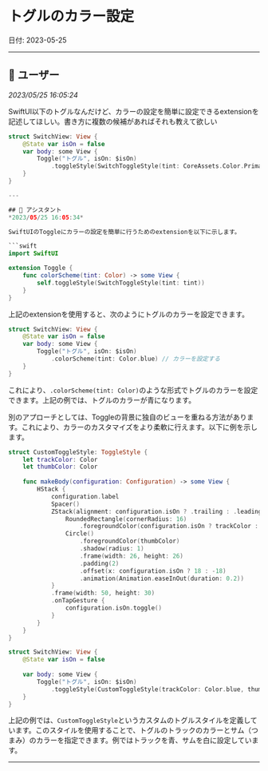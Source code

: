 # トグルのカラー設定

日付: 2023-05-25

---

## 👤 ユーザー
*2023/05/25 16:05:24*

SwiftUI以下のトグルなんだけど、カラーの設定を簡単に設定できるextensionを記述してほしい。書き方に複数の候補があればそれも教えて欲しい

```swift
struct SwitchView: View {
    @State var isOn = false
    var body: some View {
        Toggle("トグル", isOn: $isOn)
            .toggleStyle(SwitchToggleStyle(tint: CoreAssets.Color.PrimaryBackgroundNoGradation.primaryBackgroundNoGradation100.swiftUIColor))
    }
}

---

## 🤖 アシスタント
*2023/05/25 16:05:34*

SwiftUIのToggleにカラーの設定を簡単に行うためのextensionを以下に示します。

```swift
import SwiftUI

extension Toggle {
    func colorScheme(tint: Color) -> some View {
        self.toggleStyle(SwitchToggleStyle(tint: tint))
    }
}
```

上記のextensionを使用すると、次のようにトグルのカラーを設定できます。

```swift
struct SwitchView: View {
    @State var isOn = false
    var body: some View {
        Toggle("トグル", isOn: $isOn)
            .colorScheme(tint: Color.blue) // カラーを設定する
    }
}
```

これにより、`.colorScheme(tint: Color)`のような形式でトグルのカラーを設定できます。上記の例では、トグルのカラーが青になります。

別のアプローチとしては、Toggleの背景に独自のビューを重ねる方法があります。これにより、カラーのカスタマイズをより柔軟に行えます。以下に例を示します。

```swift
struct CustomToggleStyle: ToggleStyle {
    let trackColor: Color
    let thumbColor: Color
    
    func makeBody(configuration: Configuration) -> some View {
        HStack {
            configuration.label
            Spacer()
            ZStack(alignment: configuration.isOn ? .trailing : .leading) {
                RoundedRectangle(cornerRadius: 16)
                    .foregroundColor(configuration.isOn ? trackColor : trackColor.opacity(0.5))
                Circle()
                    .foregroundColor(thumbColor)
                    .shadow(radius: 1)
                    .frame(width: 26, height: 26)
                    .padding(2)
                    .offset(x: configuration.isOn ? 18 : -18)
                    .animation(Animation.easeInOut(duration: 0.2))
            }
            .frame(width: 50, height: 30)
            .onTapGesture {
                configuration.isOn.toggle()
            }
        }
    }
}

struct SwitchView: View {
    @State var isOn = false
    
    var body: some View {
        Toggle("トグル", isOn: $isOn)
            .toggleStyle(CustomToggleStyle(trackColor: Color.blue, thumbColor: Color.white))
    }
}
```

上記の例では、`CustomToggleStyle`というカスタムのトグルスタイルを定義しています。このスタイルを使用することで、トグルのトラックのカラーとサム（つまみ）のカラーを指定できます。例ではトラックを青、サムを白に設定しています。

---
